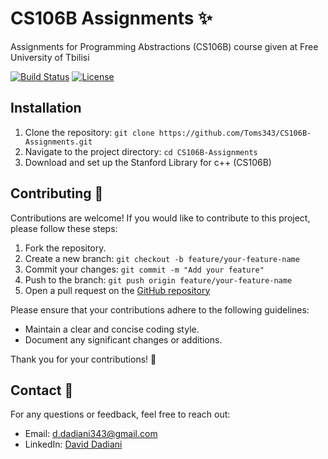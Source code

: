 # CS106B Assignments ✨

Assignments for Programming Abstractions (CS106B) course given at Free University of Tbilisi

[![Build Status](https://img.shields.io/badge/build-passing-brightgreen)](https://github.com/Toms343/CS106A-Assignments)
[![License](https://img.shields.io/badge/license-MIT-blue)](https://github.com/Toms343/CS106A-Assignments/blob/main/LICENSE)

## Installation
1. Clone the repository: `git clone https://github.com/Toms343/CS106B-Assignments.git`
2. Navigate to the project directory: `cd CS106B-Assignments`
3. Download and set up the Stanford Library for c++ (CS106B)

## Contributing 🤝
Contributions are welcome! If you would like to contribute to this project, please follow these steps:

1. Fork the repository.
2. Create a new branch: `git checkout -b feature/your-feature-name`
3. Commit your changes: `git commit -m "Add your feature"`
4. Push to the branch: `git push origin feature/your-feature-name`
5. Open a pull request on the [GitHub repository](https://github.com/Toms343/CS106B-Assignments)

Please ensure that your contributions adhere to the following guidelines:
- Maintain a clear and concise coding style.
- Document any significant changes or additions.

Thank you for your contributions! 🙌

## Contact 📧
For any questions or feedback, feel free to reach out:
- Email: d.dadiani343@gmail.com
- LinkedIn: [David Dadiani](https://www.linkedin.com/in/david-dadiani-6677b5226/)
